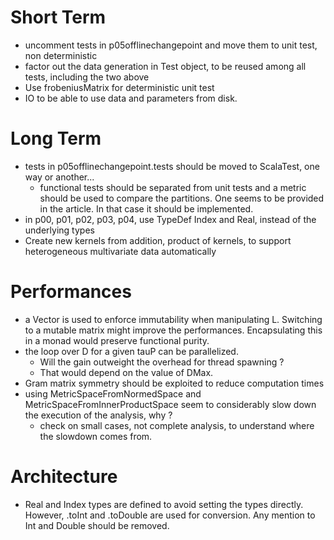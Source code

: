 # Short Term

- uncomment tests in p05offlinechangepoint and move them to unit test, non deterministic
- factor out the data generation in Test object, to be reused among all tests, including the two above
- Use frobeniusMatrix for deterministic unit test
- IO to be able to use data and parameters from disk.

# Long Term

- tests in p05offlinechangepoint.tests should be moved to ScalaTest, one way or another...
	- functional tests should be separated from unit tests and a metric should be used to compare the partitions. One seems to be provided in the article. In that case it should be implemented.
- in p00, p01, p02, p03, p04, use TypeDef Index and Real, instead of the underlying types
- Create new kernels from addition, product of kernels, to support heterogeneous multivariate data automatically

# Performances

- a Vector is used to enforce immutability when manipulating L. Switching to a mutable matrix might improve the performances. Encapsulating this in a monad would preserve functional purity.
- the loop over D for a given tauP can be parallelized.
    - Will the gain outweight the overhead for thread spawning ?
    - That would depend on the value of DMax.
- Gram matrix symmetry should be exploited to reduce computation times
- using MetricSpaceFromNormedSpace and MetricSpaceFromInnerProductSpace seem to considerably slow down the execution of the analysis, why ?
    - check on small cases, not complete analysis, to understand where the slowdown comes from.
    
# Architecture

- Real and Index types are defined to avoid setting the types directly. However, .toInt and .toDouble are used for conversion. Any mention to Int and Double should be removed.